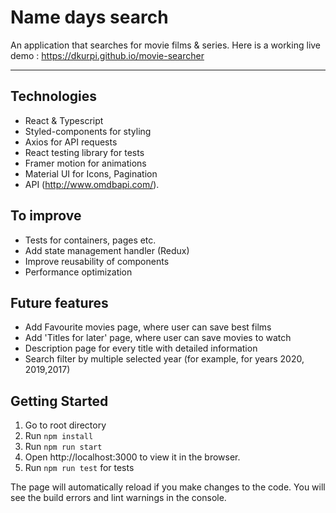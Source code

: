 # Name days search

An application that searches for movie films & series.
Here is a working live demo : https://dkurpi.github.io/movie-searcher

---
## Technologies

- React & Typescript
- Styled-components for styling
- Axios for API requests
- React testing library for tests
- Framer motion for animations
- Material UI for Icons, Pagination
- API (http://www.omdbapi.com/).

## To improve

- Tests for containers, pages etc.
- Add state management handler (Redux)
- Improve reusability of components
- Performance optimization

## Future features

- Add Favourite movies page, where user can save best films
- Add 'Titles for later' page, where user can save movies to watch
- Description page for every title with detailed information
- Search filter by multiple selected year (for example, for years 2020, 2019,2017)

## Getting Started

1. Go to root directory
2. Run `npm install`
3. Run `npm run start`
4. Open http://localhost:3000 to view it in the browser.
5. Run `npm run test` for tests

The page will automatically reload if you make changes to the code.
You will see the build errors and lint warnings in the console.
